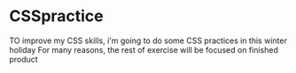 # CSSpractice
TO improve my CSS skills, i'm going to do some CSS practices in this winter holiday
For many reasons, the rest of exercise will be focused on finished product
